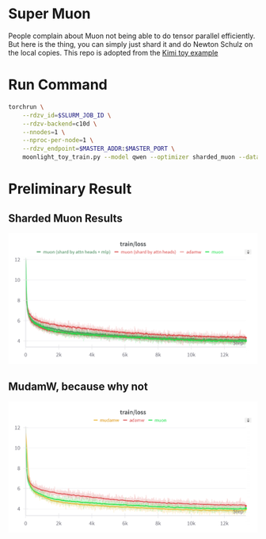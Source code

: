 # Super Muon
People complain about Muon not being able to do tensor parallel efficiently. But here is the thing, you can simply just shard it and do Newton Schulz on the local copies.
This repo is adopted from the [Kimi toy example](https://github.com/MoonshotAI/Moonlight/blob/master/examples/toy_train.py)

# Run Command
```bash
torchrun \
    --rdzv_id=$SLURM_JOB_ID \
    --rdzv-backend=c10d \
    --nnodes=1 \
    --nproc-per-node=1 \
    --rdzv_endpoint=$MASTER_ADDR:$MASTER_PORT \
    moonlight_toy_train.py --model qwen --optimizer sharded_muon --dataset openwebtext-100k --hidden_size 896 --lr 1e-3 --run_name sharded_muon
```

# Preliminary Result

## Sharded Muon Results
![result](moonlight_toy_results.png)

## MudamW, because why not
![result](mudamw_results.png)
